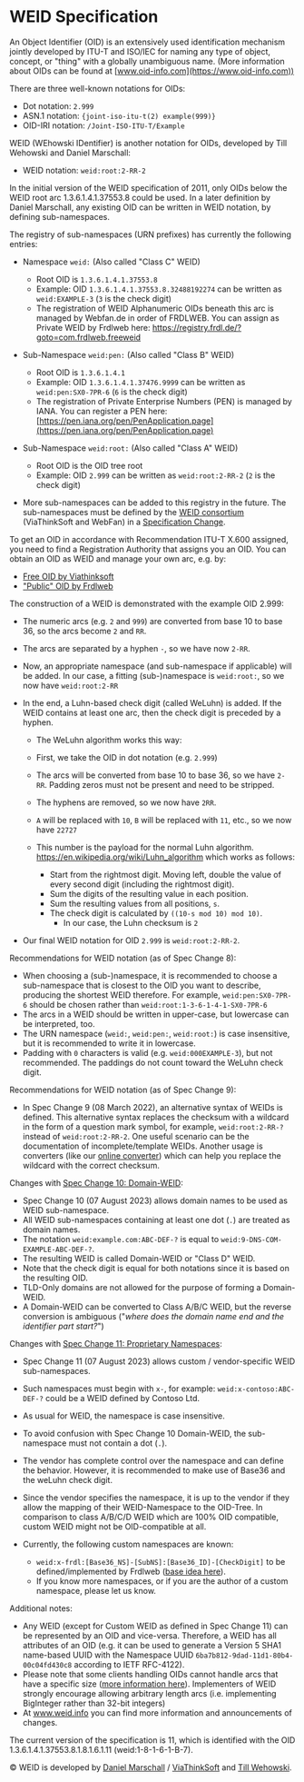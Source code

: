 # WEID Specification

An Object Identifier (OID) is an extensively used identification mechanism jointly developed by ITU-T and ISO/IEC for naming any type of object, concept, or "thing" with a globally unambiguous name. (More information about OIDs can be found at [www.oid-info.com](https://www.oid-info.com))

There are three well-known notations for OIDs:

- Dot notation: `2.999`
- ASN.1 notation: `{joint-iso-itu-t(2) example(999)}`
- OID-IRI notation: `/Joint-ISO-ITU-T/Example`

WEID (WEhowski IDentifier) is another notation for OIDs, developed by Till Wehowski and Daniel Marschall:

- WEID notation: `weid:root:2-RR-2`

In the initial version of the WEID specification of 2011, only OIDs below the WEID root arc 1.3.6.1.4.1.37553.8 could be used. In a later definition by Daniel Marschall, any existing OID can be written in WEID notation, by defining sub-namespaces.

The registry of sub-namespaces (URN prefixes) has currently the following entries:


* Namespace `weid:` (Also called "Class C" WEID)
  * Root OID is `1.3.6.1.4.1.37553.8`
  * Example: OID `1.3.6.1.4.1.37553.8.32488192274` can be written as `weid:EXAMPLE-3` (`3` is the check digit)
  * The registration of WEID Alphanumeric OIDs beneath this arc is managed by Webfan.de in order of FRDLWEB. You can assign as Private WEID by Frdlweb here: https://registry.frdl.de/?goto=com.frdlweb.freeweid


* Sub-Namespace `weid:pen:` (Also called "Class B" WEID)
  * Root OID is `1.3.6.1.4.1`
  * Example: OID `1.3.6.1.4.1.37476.9999` can be written as `weid:pen:SX0-7PR-6` (`6` is the check digit)
  * The registration of Private Enterprise Numbers (PEN) is managed by IANA. You can register a PEN here: 
    [https://pen.iana.org/pen/PenApplication.page](https://pen.iana.org/pen/PenApplication.page)


* Sub-Namespace `weid:root:` (Also called "Class A" WEID)
  * Root OID is the OID tree root
  * Example: OID `2.999` can be written as `weid:root:2-RR-2` (`2` is the check digit)


* More sub-namespaces can be added to this registry in the future. The sub-namespaces must be defined by the [WEID consortium](https://www.startforum.de/s/weid/) (ViaThinkSoft and WebFan) in a [Specification Change](https://registry.frdl.de/?goto=oid%3A1.3.6.1.4.1.37553.8.1.8.1.6.1).



To get an OID in accordance with Recommendation ITU-T X.600 assigned, you need to find a Registration Authority that assigns you an OID. You can obtain an OID as WEID and manage your own arc, e.g. by:

  * [Free OID by Viathinksoft](https://oidplus.viathinksoft.com/oidplus/?goto=oidplus%3Acom.viathinksoft.freeoid)
  * ["Public" OID by Frdlweb](https://registry.frdl.de/?goto=oidplus%3Acom.viathinksoft.freeoid)


The construction of a WEID is demonstrated with the example OID 2.999:

- The numeric arcs (e.g. `2` and `999`) are converted from base 10 to base 36, so the arcs become `2` and `RR`.
- The arcs are separated by a hyphen `-`, so we have now `2-RR`.
- Now, an appropriate namespace (and sub-namespace if applicable) will be added. In our case, a fitting (sub-)namespace is `weid:root:`, so we now have `weid:root:2-RR`
- In the end, a Luhn-based check digit (called WeLuhn) is added. If the WEID contains at least one arc, then the check digit is preceded by a hyphen.

  * The WeLuhn algorithm works this way:
  * First, we take the OID in dot notation (e.g. `2.999`)
  * The arcs will be converted from base 10 to base 36, so we have `2-RR`. Padding zeros must not be present and need to be stripped.
  * The hyphens are removed, so we now have `2RR`.
  * `A` will be replaced with `10`, `B` will be replaced with `11`, etc., so we now have `22727`
  * This number is the payload for the normal Luhn algorithm. https://en.wikipedia.org/wiki/Luhn_algorithm which works as follows:

    * Start from the rightmost digit. Moving left, double the value of every second digit (including the rightmost digit).
    * Sum the digits of the resulting value in each position.
    * Sum the resulting values from all positions, `s`.
    * The check digit is calculated by `((10-s mod 10) mod 10)`.
       * In our case, the Luhn checksum is `2`
- Our final WEID notation for OID `2.999` is `weid:root:2-RR-2`.

Recommendations for WEID notation (as of Spec Change 8):

* When choosing a (sub-)namespace, it is recommended to choose a sub-namespace that is closest to the OID you want to describe, producing the shortest WEID therefore. For example, `weid:pen:SX0-7PR-6` should be chosen rather than `weid:root:1-3-6-1-4-1-SX0-7PR-6`
* The arcs in a WEID should be written in upper-case, but lowercase can be interpreted, too.
* The URN namespace (`weid:`, `weid:pen:`, `weid:root:`) is case insensitive, but it is recommended to write it in lowercase.
* Padding with `0` characters is valid (e.g. `weid:000EXAMPLE-3`), but not recommended. The paddings do not count toward the WeLuhn check digit.

Recommendations for WEID notation (as of Spec Change 9):

* In Spec Change 9 (08 March 2022), an alternative syntax of WEIDs is defined. This alternative syntax replaces the checksum with a wildcard in the form of a question mark symbol, for example, `weid:root:2-RR-?` instead of `weid:root:2-RR-2`. One useful scenario can be the documentation of incomplete/template WEIDs. Another usage is converters (like our [online converter](https://weid.info/implementations.html)) which can help you replace the wildcard with the correct checksum.

Changes with [Spec Change 10: Domain-WEID](https://github.com/frdl/weid/issues/3):

* Spec Change 10 (07 August 2023) allows domain names to be used as WEID sub-namespace.
* All WEID sub-namespaces containing at least one dot (`.`) are treated as domain names.
* The notation `weid:example.com:ABC-DEF-?` is equal to `weid:9-DNS-COM-EXAMPLE-ABC-DEF-?`.
* The resulting WEID is called Domain-WEID or "Class D" WEID.
* Note that the check digit is equal for both notations since it is based on the resulting OID.
* TLD-Only domains are not allowed for the purpose of forming a Domain-WEID.
* A Domain-WEID can be converted to Class A/B/C WEID, but the reverse conversion is ambiguous ("*where does the domain name end and the identifier part start?*")

Changes with [Spec Change 11: Proprietary Namespaces](https://github.com/frdl/weid/issues/4):

* Spec Change 11 (07 August 2023) allows custom / vendor-specific WEID sub-namespaces.
* Such namespaces must begin with `x-`, for example:  `weid:x-contoso:ABC-DEF-?` could be a WEID defined by Contoso Ltd.
* As usual for WEID, the namespace is case insensitive.
* To avoid confusion with Spec Change 10 Domain-WEID, the sub-namespace must not contain a dot (`.`).
* The vendor has complete control over the namespace and can define the behavior. However, it is recommended to make use of Base36 and the weLuhn check digit.
* Since the vendor specifies the namespace, it is up to the vendor if they allow the mapping of their WEID-Namespace to the OID-Tree. In comparison to class A/B/C/D WEID which are 100% OID compatible, custom WEID might not be OID-compatible at all.
* Currently, the following custom namespaces are known:

    * `weid:x-frdl:[Base36_NS]-[SubNS]:[Base36_ID]-[CheckDigit]` to be defined/implemented by Frdlweb ([base idea here](https://frdl.de/dynamic-weid-namespace-class)).
    * If you know more namespaces, or if you are the author of a custom namespace, please let us know.

Additional notes:

* Any WEID (except for Custom WEID as defined in Spec Change 11) can be represented by an OID and vice-versa. Therefore, a WEID has all attributes of an OID (e.g. it can be used to generate a Version 5 SHA1 name-based UUID with the Namespace UUID `6ba7b812-9dad-11d1-80b4-00c04fd430c8` according to IETF RFC-4122).
* Please note that some clients handling OIDs cannot handle arcs that have a specific size ([more information here](https://misc.daniel-marschall.de/asn.1/oid_facts.html)). Implementers of WEID strongly encourage allowing arbitrary length arcs (i.e. implementing BigInteger rather than 32-bit integers)
* At www.weid.info you can find more information and announcements of changes.

The current version of the specification is 11, which is identified with the OID 1.3.6.1.4.1.37553.8.1.8.1.6.1.11 (weid:1-8-1-6-1-B-7).

© WEID is developed by [Daniel Marschall](https://www.daniel-marschall.de/) / [ViaThinkSoft](https://www.viathinksoft.com/) and [Till Wehowski](https://webfan.de/u/frdl-github-2658030).
